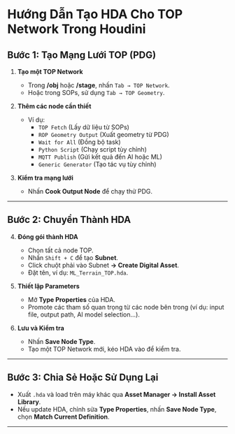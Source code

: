 # Hướng Dẫn Tạo HDA Cho TOP Network Trong Houdini

## **Bước 1: Tạo Mạng Lưới TOP (PDG)**
1. **Tạo một TOP Network**  
   - Trong **/obj** hoặc **/stage**, nhấn `Tab → TOP Network`.  
   - Hoặc trong SOPs, sử dụng `Tab → TOP Geometry`.  

2. **Thêm các node cần thiết**  
   - Ví dụ:
     - `TOP Fetch` (Lấy dữ liệu từ SOPs)
     - `ROP Geometry Output` (Xuất geometry từ PDG)
     - `Wait for All` (Đồng bộ task)
     - `Python Script` (Chạy script tùy chỉnh)
     - `MQTT Publish` (Gửi kết quả đến AI hoặc ML)
     - `Generic Generator` (Tạo tác vụ tùy chỉnh)

3. **Kiểm tra mạng lưới**  
   - Nhấn **Cook Output Node** để chạy thử PDG.

---

## **Bước 2: Chuyển Thành HDA**
4. **Đóng gói thành HDA**  
   - Chọn tất cả node TOP.
   - Nhấn `Shift + C` để tạo **Subnet**.
   - Click chuột phải vào Subnet **→ Create Digital Asset**.
   - Đặt tên, ví dụ: `ML_Terrain_TOP.hda`.

5. **Thiết lập Parameters**  
   - Mở **Type Properties** của HDA.
   - Promote các tham số quan trọng từ các node bên trong (ví dụ: input file, output path, AI model selection…).

6. **Lưu và Kiểm tra**  
   - Nhấn **Save Node Type**.
   - Tạo một TOP Network mới, kéo HDA vào để kiểm tra.

---

## **Bước 3: Chia Sẻ Hoặc Sử Dụng Lại**
- Xuất `.hda` và load trên máy khác qua **Asset Manager → Install Asset Library**.
- Nếu update HDA, chỉnh sửa **Type Properties**, nhấn **Save Node Type**, chọn **Match Current Definition**.

---


